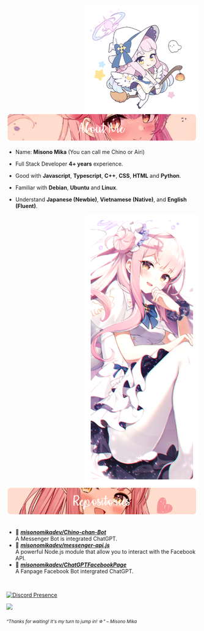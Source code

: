 #
<div>
<img src="./assets/HeadIcon.png" width="300" align="right" />
<br/>
<br/>
<img src="./assets/AboutMe-Mika.png" width="500" />
<br/>
  
- Name: **Misono Mika** (You can call me Chino or Airi)

- Full Stack Developer **4+ years** experience.

- Good with **Javascript**, **Typescript**, **C++**, **CSS**, **HTML** and **Python**.

- Familiar with **Debian**, **Ubuntu** and **Linux**.

- Understand **Japanese (Newbie)**, **Vietnamese (Native)**, and **English (Fluent)**.
<img src="./assets/MisonoMika.png" width="300" align="right" />
<br/>
<br/>
<img src="./assets/Repositories-Mika.png" width="500" />
<br/>
<br/>
  
- 📗 [***misonomikadev/Chino-chan-Bot***](https://github.com/misonomikadev/Chino-chan-Bot) <br/>
  A Messenger Bot is integrated ChatGPT.
- 📘 [***misonomikadev/messenger-api.js***](https://github.com/misonomikadev/messenger-api.js) <br/>
  A powerful Node.js module that allow you to interact with the Facebook API.
- 📙 [***misonomikadev/ChatGPTFacebookPage***](https://github.com/misonomikadev/ChatGPTFacebookPage) <br/>
  A Fanpage Facebook Bot intergrated ChatGPT.
<br/>

[![Discord Presence](https://lanyard.cnrad.dev/api/898521048545374248)](https://discord.com/users/898521048545374248)

![](https://github-readme-stats.vercel.app/api?username=misonomikadev&theme=omni&hide_border=false&include_all_commits=true&count_private=false)
  
<sub> *“Thanks for waiting! It's my turn to jump in! ☆” – Misono Mika* </sub>

</div>

